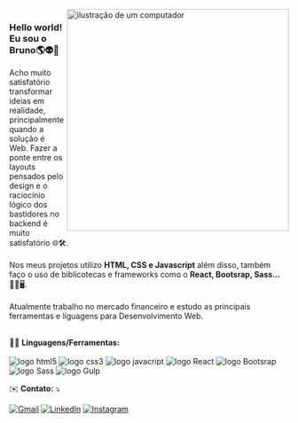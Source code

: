 <!--<h1 align='center'> Hello World! 🗺️</h1>
<p align='center'>
<h3  align='center'>Eu sou o Bruno Corso 👽</h3>
</p>
<h4 align='center'>Estudando para me tornar um Desenvolvedor Front-end...</h4>
<div align='center' >
  <img src='https://media1.tenor.com/m/Lj5SFh_tVzkAAAAC/books-read.gif' width='150px' />
</div>
<br>
<p align='center'>
Skills:
</p>
<p align="center">
  <a href="https://skillicons.dev">
    <img width='100px' src="https://skillicons.dev/icons?i=html,css,js,react,bootstrap,sass&perline=3" />
  </a>
</p>

Confira meus projetos e entre em contato<br>
  [Linkedin](https://www.linkedin.com/in/brunocorso/) -->




  
<img src="https://raw.githubusercontent.com/MicaelliMedeiros/micaellimedeiros/master/image/computer-illustration.png" alt="ilustração de um computador" min-width="400px" max-width="400px" width="400px" align="right">

<p align="left"> 
  <h3>Hello world! Eu sou o Bruno🌎👽🤖</h3> Acho muito satisfatório transformar ideias em realidade, principalmente quando a solução é Web. Fazer a ponte entre os layouts pensados pelo design e o raciocínio lógico dos bastidores no backend é muito satisfatório 🌐🛠️.<br><br> Nos meus projetos utilizo <strong>HTML, CSS e Javascript</strong> além disso, também faço o uso de biblicotecas e frameworks como o <strong>React, Bootsrap, Sass...</strong> 👋🏼🖥️.<br><br>
  Atualmente trabalho no mercado financeiro e estudo as principais ferramentas e liguagens para Desenvolvimento Web.
</p>

<p align="left">
  <br>🦄💼 <strong>Linguagens/Ferramentas:</strong> <br><br>
<img src="https://img.shields.io/badge/HTML%205-ebebeb?logo=HTML5" alt="logo html5"/>
<img src="https://img.shields.io/badge/CSS%203-2965f1?logo=CSS3" alt="logo css3"/>
<img src="https://img.shields.io/badge/Javascript-grey?logo=javascript" alt="logo javacript"/>
<img src="https://img.shields.io/badge/React-1c2c4c?logo=React" alt="logo React"/>
<img src="https://img.shields.io/badge/Bootstrap-fff?logo=bootstrap" alt="logo Bootsrap"/>
<img src="https://img.shields.io/badge/Sass-ebc2dc?logo=Sass" alt="logo Sass"/>
<img src="https://img.shields.io/badge/Gulp-cccccc?logo=gulp" alt="logo Gulp"/>
</p>

<p align="left">
  ✉️ <strong>Contato:</strong> ⤵️
</p>

<p align="left">
  <a href="mailto:bruno@gmail.com?subject=Prazer%20Bruno&body=Ola,%20Bruno..." title="Gmail">
  <img src="https://img.shields.io/badge/-brunotcorso%40gmail.com-black?style=social&logo=Gmail" alt="Gmail"/></a>
  <a href="https://www.linkedin.com/in/brunocorso/" title="LinkedIn">
  <img src="https://img.shields.io/badge/-Linkedin-0e76a8?style=flat-square&logo=Linkedin&logoColor=white&link=https://www.linkedin.com/brunocorso" alt="LinkedIn"/></a>
  <a href="#" title="Instagram">
  <img src="https://img.shields.io/badge/-@btcorso-DFcccc?style=flat-square&labelColor=DF0174&logo=instagram&logoColor=white&link=LINK-DO-SEU-INSTAGRAM" alt="Instagram"/></a>
</p>






